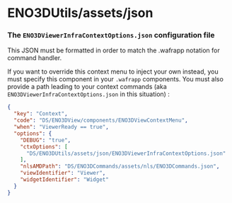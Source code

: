 # ENO3DUtils/assets/json

### The `ENO3DViewerInfraContextOptions.json` configuration file

This JSON must be formatted in order to match the .wafrapp notation for command handler.

If you want to override this context menu to inject your own instead, you must specify this component in your `.wafrapp` components. You must also provide a path leading to your context commands (aka `ENO3DViewerInfraContextOptions.json` in this situation) :

```json
{
  "key": "Context",
  "code": "DS/ENO3DView/components/ENO3DViewContextMenu",
  "when": "ViewerReady == true",
  "options": {
    "DEBUG": "true",
    "ctxOptions": [
      "DS/ENO3DUtils/assets/json/ENO3DViewerInfraContextOptions.json"
    ],
    "nlsAMDPath": "DS/ENO3DCommands/assets/nls/ENO3DCommands.json",
    "viewIdentifier": "Viewer",
    "widgetIdentifier": "Widget"
  }
}
```

